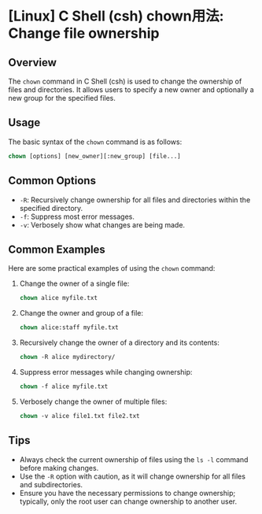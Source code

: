 # [Linux] C Shell (csh) chown用法: Change file ownership

## Overview
The `chown` command in C Shell (csh) is used to change the ownership of files and directories. It allows users to specify a new owner and optionally a new group for the specified files.

## Usage
The basic syntax of the `chown` command is as follows:

```csh
chown [options] [new_owner][:new_group] [file...]
```

## Common Options
- `-R`: Recursively change ownership for all files and directories within the specified directory.
- `-f`: Suppress most error messages.
- `-v`: Verbosely show what changes are being made.

## Common Examples
Here are some practical examples of using the `chown` command:

1. Change the owner of a single file:
   ```csh
   chown alice myfile.txt
   ```

2. Change the owner and group of a file:
   ```csh
   chown alice:staff myfile.txt
   ```

3. Recursively change the owner of a directory and its contents:
   ```csh
   chown -R alice mydirectory/
   ```

4. Suppress error messages while changing ownership:
   ```csh
   chown -f alice myfile.txt
   ```

5. Verbosely change the owner of multiple files:
   ```csh
   chown -v alice file1.txt file2.txt
   ```

## Tips
- Always check the current ownership of files using the `ls -l` command before making changes.
- Use the `-R` option with caution, as it will change ownership for all files and subdirectories.
- Ensure you have the necessary permissions to change ownership; typically, only the root user can change ownership to another user.